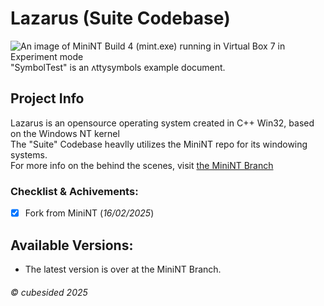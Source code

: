 # Lazarus (Suite Codebase)
![An image of MiniNT Build 4 (mint.exe) running in Virtual Box 7 in Experiment mode](https://github.com/user-attachments/assets/5572ae2a-3693-4ee8-b089-5d4bdd798010)
"SymbolTest" is an ʌttysymbols example document.

## Project Info
Lazarus is an opensource operating system created in C++ Win32, based on the Windows NT kernel<BR>
The "Suite" Codebase heavlly utilizes the MiniNT repo for its windowing systems.<br>
For more info on the behind the scenes, visit [the MiniNT Branch](https://github.com/ugman21/minint)


### Checklist & Achivements:
- [X] Fork from MiniNT (_16/02/2025_)

## Available Versions:
- The latest version is over at the MiniNT Branch.

###### © cubesided 2025

